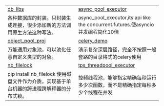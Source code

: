 <html>
    <table style="margin-left: auto; margin-right: auto;">
        <tr>
            <td>
                <a href="https://github.com/ydf0509/db_libs">db_libs</a>
            </td>
            <td>
                <a href="https://github.com/ydf0509/async_pool_executor">async_pool_executor</a>
            </td>
        </tr>
        <tr>
            <td>
                各种数据库的封装。只封装生成连接，很少添加新的方法调用原生方法这种写法。
            </td>
            <td>
                async_pool_executor,its api like the concurrent.futures.使asyncio并发编程简化10倍
            </td>
        </tr>
                <tr>
            <td>
                <a href="https://github.com/ydf0509/object_pool_proj">object_pool_proj</a>
            </td>
            <td>
                <a href="https://github.com/ydf0509/celery_demo">celery_demo</a>
            </td>
        </tr>
        <tr>
            <td>
                万能通用对象池，可以池化任意自定义类型的对象。
            </td>
            <td>
                演示复杂深层路径，完全不按照一般套路的目录格式的celery使用
            </td>
        </tr>
        <tr>
            <td>
                <a href="https://github.com/ydf0509/nb_filelock">nb_filelock</a>
            </td>
            <td>
                <a href="https://github.com/ydf0509/tps_threadpool_executor">tps_threadpool_executor</a>
            </td>
        </tr>
        <tr>
            <td>
                pip install nb_filelock 使用磁盘文件作为介质，实现基于单台机器的跨进程跨解释器的分布式锁。
            </td>
            <td>
                控频线程池，能够指定精确每秒运行多少次函数，而不是精确指定每秒多少个线程在并发
            </td>
        </tr>
    </table>
</html>










